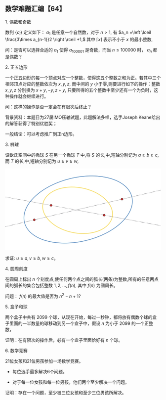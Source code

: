 ## 数学难题汇编【64】

1. 偶数和奇数

数列 $\{a_i\}$ 定义如下： $a_1$ 是任意一个自然数，对于 $n\gt1,$ 有 $a_n =\left \lceil \frac{3\times a_{n-1}}2 \right \rceil +1,$ 其中 $\left\lceil x\right\rceil$ 表示不小于 $x$ 的最小整数,

问：是否可以选择合适的 $a_1$ 使得 $a_{100001}$ 是奇数，而当 $n\le 100000$ 时， $a_n$ 都是偶数？

2. 正五边形

一个正五边形的每一个顶点对应一个整数，使得这五个整数之和为正。若其中三个相邻顶点对应的整数依次为 $x,y,z,$ 而中间的 $y$ 小于零,则要进行如下的操作：整数 $x,y,z$ 分别换为 $x+y,-y,z+y,$ 只要所得的五个整数中至少还有一个为负时，这种操作就会继续进行。

问：这样的操作是否一定会在有限次后终止？

背景资料：本题目为27届IMO压轴试题，此题解法多样，选手Joseph Keane给出的解答获得了特别优胜奖；

一般结论：可以考虑推广到正n边形。

3. 椭球

设欧氏空间中的椭球 $S$ 在另一个椭球 $T$ 中,将 $S$ 的长,中,短轴分别记为 $a\ge b\ge c,$ 而 $T$ 的长,中,短轴分别记为 $u\ge v\ge w,$

![图](/pics/p84-1.png)

求证: $u\ge a,v\ge b,w\ge c。$

4. 圆周刻度

在圆周上标出 $n$ 个刻度点,使任何两个点之间的弧长(两条)为整数,所有的任意两点间的弧长的集合包括整数 $1,2,...,f(n),$ 其中 $f(n)$ 为圆周长。

问题： $f(n)$ 的最大值是否为 $n^2-n+1?$

5. 盒子和球

两个盒子中共有 $2099$ 个球，从现在开始，每过一秒钟，都将放有偶数个球的盒子里面的一半数量的球移动到另一个盒子中，假设 $n$ 为小于 $2099$ 的一个正整数，

证明：在有限次的操作后，必有一个盒子里面恰好有 $n$ 个球。

6. 数学竞赛

21位女孩和21位男孩参加一场数学竞赛。

* 每位选手最多解决6个问题。

* 对于每一位女孩和每一位男孩，他们两个至少解决一个问题。

证明：存在一个问题，至少被三位女孩和至少三位男孩所解决。

